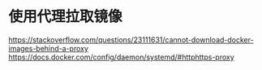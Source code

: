 # 使用代理拉取镜像

https://stackoverflow.com/questions/23111631/cannot-download-docker-images-behind-a-proxy
https://docs.docker.com/config/daemon/systemd/#httphttps-proxy